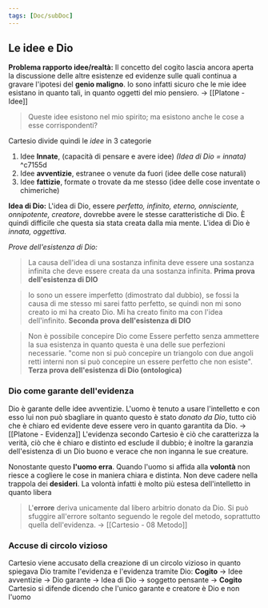 ```yaml
---
tags: [Doc/subDoc]
---
```


## Le idee e Dio
**Problema rapporto idee/realtà:** Il concetto del cogito lascia ancora aperta la discussione delle altre esistenze ed evidenze sulle quali continua a gravare l'ipotesi del **genio maligno**.  Io sono infatti sicuro che le mie idee esistano in quanto tali, in quanto oggetti del mio pensiero. -> [[Platone - Idee]]
>Queste idee esistono nel mio spirito; ma esistono anche le cose a esse corrispondenti?

Cartesio divide quindi le _idee_ in 3 categorie
1. Idee __Innate__, (capacità di pensare e avere idee) *(Idea di Dio = innata)* ^c7155d
2. Idee __avventizie__, estranee o venute da fuori (idee delle cose naturali)
3. Idee __fattizie__, formate o trovate da me stesso (idee delle cose inventate o chimeriche)

**Idea di Dio:** L'idea di Dio, essere *perfetto, infinito, eterno, onnisciente, onnipotente, creatore*, dovrebbe avere le stesse caratteristiche di Dio. È quindi difficile che questa sia stata creata dalla mia mente. L'idea di Dio è *innata, oggettiva.*

*Prove dell'esistenza di Dio:*
>  La causa dell'idea di una sostanza infinita deve essere una sostanza infinita che deve essere creata da una sostanza infinita. **Prima prova dell'esistenza di DIO**

>Io sono un essere imperfetto (dimostrato dal dubbio), se fossi la causa di me stesso mi sarei fatto perfetto, se quindi non mi sono creato io mi ha creato Dio. Mi ha creato finito ma con l'idea dell'infinito. **Seconda prova dell'esistenza di DIO**

>Non è possibile concepire Dio come Essere perfetto senza ammettere la sua esistenza in quanto questa è una delle sue perfezioni necessarie.
>"come non si può concepire un triangolo con due angoli retti interni non si può concepire un essere perfetto che non esiste". **Terza prova dell'esistenza di Dio (ontologica)**

### Dio come garante dell'evidenza
Dio è garante delle idee avventizie. L'uomo è tenuto a usare l'intelletto e con esso lui non può sbagliare in quanto questo è stato *donato da Dio*, tutto ciò che è chiaro ed evidente deve essere vero in quanto garantita da Dio.  ->[[Platone - Evidenza]]
L'evidenza secondo Cartesio è ciò che caratterizza la verità, ciò che è chiaro e distinto ed esclude il dubbio; è inoltre la garanzia dell'esistenza di un Dio buono e verace che non inganna le sue creature.

Nonostante questo **l'uomo erra**. Quando l'uomo si affida alla **volontà** non riesce a cogliere le cose in maniera chiara e distinta. Non deve cadere nella trappola dei **desideri**.
La volontà infatti è molto più estesa dell'intelletto in quanto libera

>L'**errore** deriva unicamente dal libero arbitrio donato da Dio. Si può sfuggire all'errore soltanto seguendo le regole del metodo, soprattutto quella dell'evidenza. -> [[Cartesio - 08 Metodo]]

### Accuse di circolo vizioso 
Cartesio viene accusato della creazione di un circolo vizioso in quanto spiegava Dio tramite l'evidenza e l'evidenza tramite Dio:
	**Cogito** -> Idee avventizie -> Dio garante -> Idea di Dio -> soggetto pensante -> **Cogito**
Cartesio si difende dicendo che l'unico garante e creatore è Dio e non l'uomo


